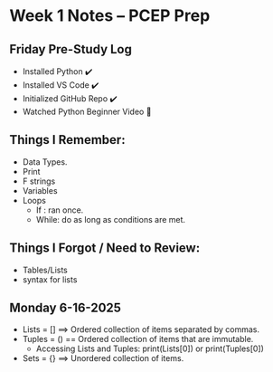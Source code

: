 # Week 1 Notes – PCEP Prep
## Friday Pre-Study Log
- Installed Python ✔️
- Installed VS Code ✔️
- Initialized GitHub Repo ✔️
- Watched Python Beginner Video 🎥

## Things I Remember:
- Data Types.
- Print
- F strings
- Variables
- Loops
    - If : ran once.
    - While: do as long as conditions are met.
## Things I Forgot / Need to Review:
- Tables/Lists
- syntax for lists

## Monday 6-16-2025
- Lists = [] ==> Ordered collection of items separated by commas.
- Tuples = () == Ordered collection of items that are immutable.
    - Accessing Lists and Tuples:
    print(Lists[0]) or print(Tuples[0])
- Sets = {} ==> Unordered collection of items.
